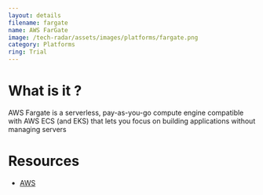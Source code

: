 ```yaml
---
layout: details
filename: fargate
name: AWS FarGate
image: /tech-radar/assets/images/platforms/fargate.png 
category: Platforms
ring: Trial
---
```


# What is it ?
AWS Fargate is a serverless, pay-as-you-go compute engine compatible with AWS ECS (and EKS) that lets you focus on building applications without managing servers

# Resources
- [AWS](https://aws.amazon.com/fargate)
